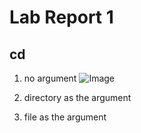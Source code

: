 # Lab Report 1

## cd

1. no argument
   ![Image](http://cd_no_arg.png)
2. directory as the argument

3. file as the argument
